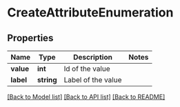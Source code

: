 # CreateAttributeEnumeration

## Properties
Name | Type | Description | Notes
------------ | ------------- | ------------- | -------------
**value** | **int** | Id of the value | 
**label** | **string** | Label of the value | 

[[Back to Model list]](../README.md#documentation-for-models) [[Back to API list]](../README.md#documentation-for-api-endpoints) [[Back to README]](../README.md)


